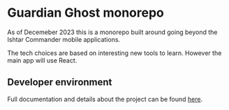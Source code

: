 # Guardian Ghost monorepo

As of Decemeber 2023 this is a monorepo built around going beyond the Ishtar Commander mobile applications.

The tech choices are based on interesting new tools to learn. However the main app will use React.

## Developer environment

Full documentation and details about the project can be found [here](https://docs.guardianghost.com).
